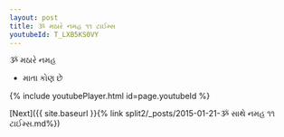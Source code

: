 ```yaml
---
layout: post
title: ૐ મઠારે નમહ ૧૧ ટાઈમ્સ
youtubeId: T_LXB5KS0VY
---
```

 
 
 ૐ મઠારે નમહ  
 
 -  માતા કોણ છે 
 
  
 
  
 
 
 
 
 
 


{% include youtubePlayer.html id=page.youtubeId %}
 
[Next]({{ site.baseurl }}{% link  split2/_posts/2015-01-21-ૐ સાથે નમહ ૧૧ ટાઈમ્સ.md%})
 
